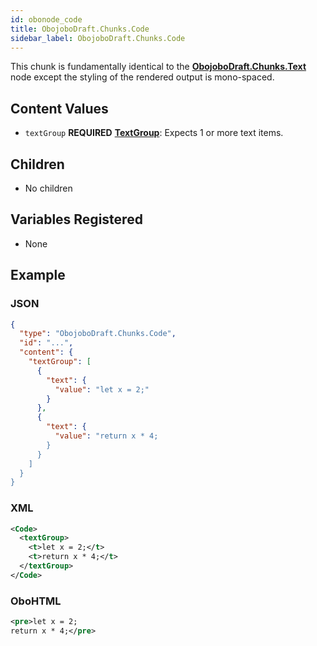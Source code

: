 ```yaml
---
id: obonode_code
title: ObojoboDraft.Chunks.Code
sidebar_label: ObojoboDraft.Chunks.Code
---
```


This chunk is fundamentally identical to the **[ObojoboDraft.Chunks.Text](obonode_text.md)** node except the styling of the rendered output is mono-spaced.

## Content Values

* `textGroup` **REQUIRED** **[TextGroup](content_textgroup.md)**: Expects 1 or more text items.

## Children

* No children

## Variables Registered

* None

## Example

### JSON

```json
{
  "type": "ObojoboDraft.Chunks.Code",
  "id": "...",
  "content": {
    "textGroup": [
      {
        "text": {
          "value": "let x = 2;"
        }
      },
      {
        "text": {
          "value": "return x * 4;
        }
      }
    ]
  }
}
```

### XML

```xml
<Code>
  <textGroup>
    <t>let x = 2;</t>
    <t>return x * 4;</t>
  </textGroup>
</Code>
```

### OboHTML

```xml
<pre>let x = 2;
return x * 4;</pre>
```

